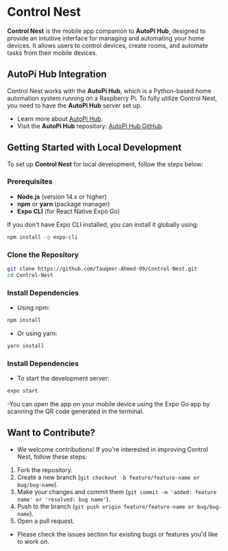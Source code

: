# Control Nest

**Control Nest** is the mobile app companion to **AutoPi Hub**, designed to provide an intuitive interface for managing and automating your home devices. It allows users to control devices, create rooms, and automate tasks from their mobile devices.

## AutoPi Hub Integration

Control Nest works with the **AutoPi Hub**, which is a Python-based home automation system running on a Raspberry Pi. To fully utilize Control Nest, you need to have the **AutoPi Hub** server set up.

- Learn more about [AutoPi Hub](https://github.com/Tauqeer-Ahmed-99/AutoPi_Hub).
- Visit the **AutoPi Hub** repository: [AutoPi Hub GitHub](https://github.com/Tauqeer-Ahmed-99/AutoPi_Hub).

## Getting Started with Local Development

To set up **Control Nest** for local development, follow the steps below:

### Prerequisites

- **Node.js** (version 14.x or higher)
- **npm** or **yarn** (package manager)
- **Expo CLI** (for React Native Expo Go)

If you don't have Expo CLI installed, you can install it globally using:

```bash
npm install -g expo-cli
```

### Clone the Repository

```bash
git clone https://github.com/Tauqeer-Ahmed-99/Control-Nest.git
cd Control-Nest
```

### Install Dependencies

- Using npm:

```bash
npm install
```

- Or using yarn:

```bash
yarn install
```

### Install Dependencies

- To start the development server:

```bash
expo start
```

-You can open the app on your mobile device using the Expo Go app by scanning the QR code generated in the terminal.

## Want to Contribute?

- We welcome contributions! If you're interested in improving Control Nest, follow these steps:

1. Fork the repository.
2. Create a new branch (`git checkout -b feature/feature-name or bug/bug-name`).
3. Make your changes and commit them (`git commit -m 'added: feature name' or 'resolved: bug name'`).
4. Push to the branch (`git push origin feature/feature-name or bug/bug-name`).
5. Open a pull request.

- Please check the issues section for existing bugs or features you'd like to work on.
